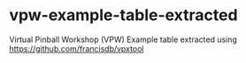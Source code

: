 # vpw-example-table-extracted
Virtual Pinball Workshop (VPW) Example table extracted using https://github.com/francisdb/vpxtool
